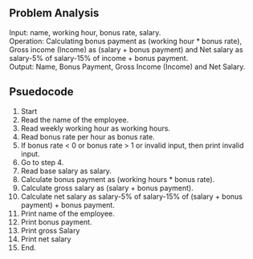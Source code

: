 ## Problem Analysis
Input: name, working hour, bonus rate, salary.  
Operation: Calculating bonus payment as (working hour * bonus rate), Gross income (Income) as (salary + bonus payment) and Net salary as salary-5% of salary-15% of income + bonus payment.  
Output: Name, Bonus Payment, Gross Income (Income) and Net Salary.
## Psuedocode
1.	Start 
2.	Read the name of the employee.
3.	Read weekly working hour as working hours.
4.	Read bonus rate per hour as bonus rate.
5.	If bonus rate < 0 or bonus rate > 1 or invalid input, then print invalid input.
6.	Go to step 4.
7.	Read base salary as salary.
8.	Calculate bonus payment as (working hours * bonus rate).
9.	Calculate gross salary as (salary + bonus payment).
10.	Calculate net salary as salary-5% of salary-15% of (salary + bonus payment) + bonus payment.
11.	Print name of the employee.
12.	Print bonus payment.
13.	Print gross Salary
14.	Print net salary 
15.	End.

